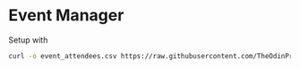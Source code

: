 # Event Manager

Setup with

```bash
curl -o event_attendees.csv https://raw.githubusercontent.com/TheOdinProject/curriculum/main/ruby/files_and_serialization/event_attendees.csv
```

